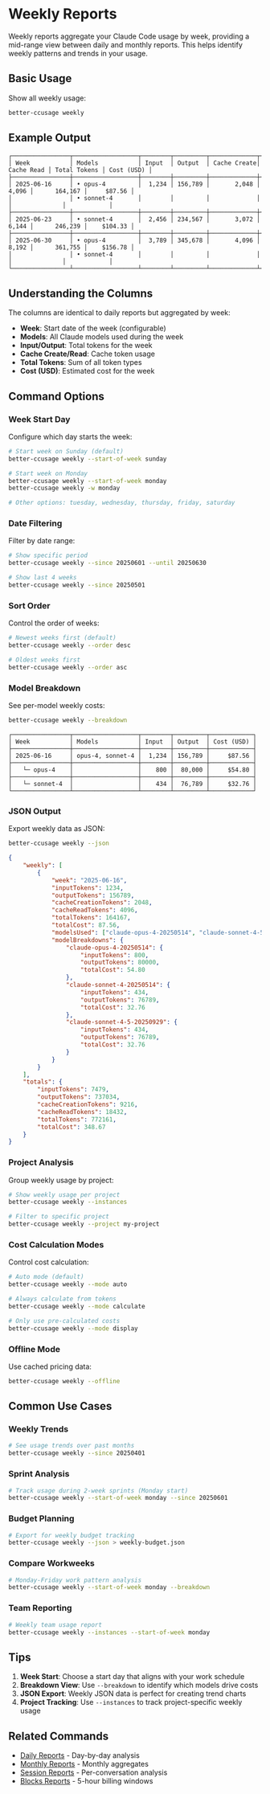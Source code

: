 # Weekly Reports

Weekly reports aggregate your Claude Code usage by week, providing a mid-range view between daily and monthly reports. This helps identify weekly patterns and trends in your usage.

## Basic Usage

Show all weekly usage:

```bash
better-ccusage weekly
```

## Example Output

```
┌────────────────┬──────────────────┬────────┬─────────┬─────────────┬────────────┬──────────────┬────────────┐
│ Week           │ Models           │ Input  │ Output  │ Cache Create│ Cache Read │ Total Tokens │ Cost (USD) │
├────────────────┼──────────────────┼────────┼─────────┼─────────────┼────────────┼──────────────┼────────────┤
│ 2025-06-16     │ • opus-4         │  1,234 │ 156,789 │       2,048 │      4,096 │      164,167 │     $87.56 │
│                │ • sonnet-4       │        │         │             │            │              │            │
├────────────────┼──────────────────┼────────┼─────────┼─────────────┼────────────┼──────────────┼────────────┤
│ 2025-06-23     │ • sonnet-4       │  2,456 │ 234,567 │       3,072 │      6,144 │      246,239 │    $104.33 │
├────────────────┼──────────────────┼────────┼─────────┼─────────────┼────────────┼──────────────┼────────────┤
│ 2025-06-30     │ • opus-4         │  3,789 │ 345,678 │       4,096 │      8,192 │      361,755 │    $156.78 │
│                │ • sonnet-4       │        │         │             │            │              │            │
└────────────────┴──────────────────┴────────┴─────────┴─────────────┴────────────┴──────────────┴────────────┘
```

## Understanding the Columns

The columns are identical to daily reports but aggregated by week:

- **Week**: Start date of the week (configurable)
- **Models**: All Claude models used during the week
- **Input/Output**: Total tokens for the week
- **Cache Create/Read**: Cache token usage
- **Total Tokens**: Sum of all token types
- **Cost (USD)**: Estimated cost for the week

## Command Options

### Week Start Day

Configure which day starts the week:

```bash
# Start week on Sunday (default)
better-ccusage weekly --start-of-week sunday

# Start week on Monday
better-ccusage weekly --start-of-week monday
better-ccusage weekly -w monday

# Other options: tuesday, wednesday, thursday, friday, saturday
```

### Date Filtering

Filter by date range:

```bash
# Show specific period
better-ccusage weekly --since 20250601 --until 20250630

# Show last 4 weeks
better-ccusage weekly --since 20250501
```

### Sort Order

Control the order of weeks:

```bash
# Newest weeks first (default)
better-ccusage weekly --order desc

# Oldest weeks first
better-ccusage weekly --order asc
```

### Model Breakdown

See per-model weekly costs:

```bash
better-ccusage weekly --breakdown
```

```
┌────────────────┬──────────────────┬────────┬─────────┬────────────┐
│ Week           │ Models           │ Input  │ Output  │ Cost (USD) │
├────────────────┼──────────────────┼────────┼─────────┼────────────┤
│ 2025-06-16     │ opus-4, sonnet-4 │  1,234 │ 156,789 │     $87.56 │
├────────────────┼──────────────────┼────────┼─────────┼────────────┤
│   └─ opus-4    │                  │    800 │  80,000 │     $54.80 │
├────────────────┼──────────────────┼────────┼─────────┼────────────┤
│   └─ sonnet-4  │                  │    434 │  76,789 │     $32.76 │
└────────────────┴──────────────────┴────────┴─────────┴────────────┘
```

### JSON Output

Export weekly data as JSON:

```bash
better-ccusage weekly --json
```

```json
{
	"weekly": [
		{
			"week": "2025-06-16",
			"inputTokens": 1234,
			"outputTokens": 156789,
			"cacheCreationTokens": 2048,
			"cacheReadTokens": 4096,
			"totalTokens": 164167,
			"totalCost": 87.56,
			"modelsUsed": ["claude-opus-4-20250514", "claude-sonnet-4-5-20250929", "claude-sonnet-4-20250514"],
			"modelBreakdowns": {
				"claude-opus-4-20250514": {
					"inputTokens": 800,
					"outputTokens": 80000,
					"totalCost": 54.80
				},
				"claude-sonnet-4-20250514": {
					"inputTokens": 434,
					"outputTokens": 76789,
					"totalCost": 32.76
				},
				"claude-sonnet-4-5-20250929": {
					"inputTokens": 434,
					"outputTokens": 76789,
					"totalCost": 32.76
				}
			}
		}
	],
	"totals": {
		"inputTokens": 7479,
		"outputTokens": 737034,
		"cacheCreationTokens": 9216,
		"cacheReadTokens": 18432,
		"totalTokens": 772161,
		"totalCost": 348.67
	}
}
```

### Project Analysis

Group weekly usage by project:

```bash
# Show weekly usage per project
better-ccusage weekly --instances

# Filter to specific project
better-ccusage weekly --project my-project
```

### Cost Calculation Modes

Control cost calculation:

```bash
# Auto mode (default)
better-ccusage weekly --mode auto

# Always calculate from tokens
better-ccusage weekly --mode calculate

# Only use pre-calculated costs
better-ccusage weekly --mode display
```

### Offline Mode

Use cached pricing data:

```bash
better-ccusage weekly --offline
```

## Common Use Cases

### Weekly Trends

```bash
# See usage trends over past months
better-ccusage weekly --since 20250401
```

### Sprint Analysis

```bash
# Track usage during 2-week sprints (Monday start)
better-ccusage weekly --start-of-week monday --since 20250601
```

### Budget Planning

```bash
# Export for weekly budget tracking
better-ccusage weekly --json > weekly-budget.json
```

### Compare Workweeks

```bash
# Monday-Friday work pattern analysis
better-ccusage weekly --start-of-week monday --breakdown
```

### Team Reporting

```bash
# Weekly team usage report
better-ccusage weekly --instances --start-of-week monday
```

## Tips

1. **Week Start**: Choose a start day that aligns with your work schedule
2. **Breakdown View**: Use `--breakdown` to identify which models drive costs
3. **JSON Export**: Weekly JSON data is perfect for creating trend charts
4. **Project Tracking**: Use `--instances` to track project-specific weekly usage

## Related Commands

- [Daily Reports](/guide/daily-reports) - Day-by-day analysis
- [Monthly Reports](/guide/monthly-reports) - Monthly aggregates
- [Session Reports](/guide/session-reports) - Per-conversation analysis
- [Blocks Reports](/guide/blocks-reports) - 5-hour billing windows
